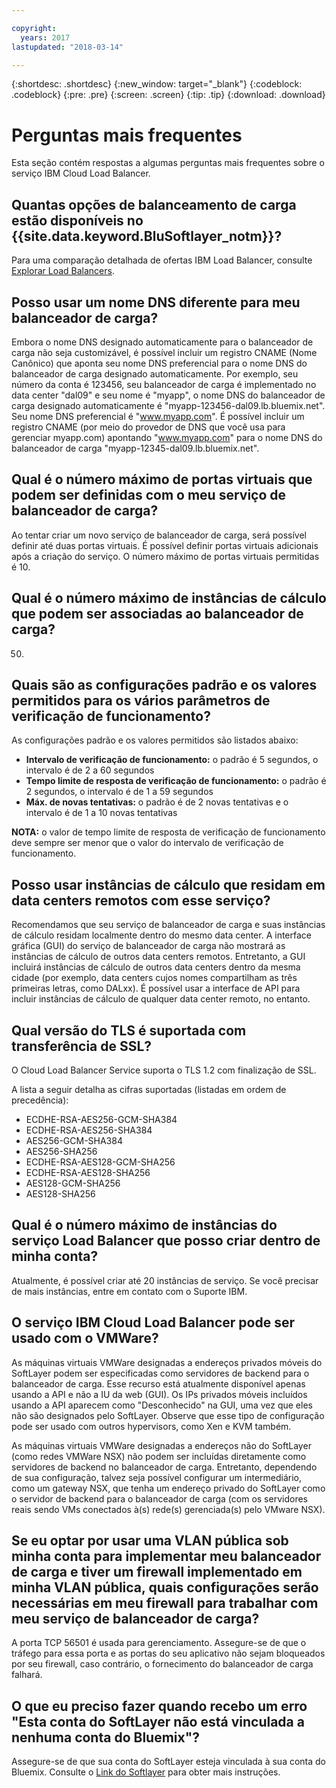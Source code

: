 ```yaml
---

copyright:
  years: 2017
lastupdated: "2018-03-14"

---
```


{:shortdesc: .shortdesc}
{:new_window: target="_blank"}
{:codeblock: .codeblock}
{:pre: .pre}
{:screen: .screen}
{:tip: .tip}
{:download: .download}

# Perguntas mais frequentes

Esta seção contém respostas a algumas perguntas mais frequentes sobre o serviço IBM Cloud Load Balancer.

## Quantas opções de balanceamento de carga estão disponíveis no {{site.data.keyword.BluSoftlayer_notm}}?

Para uma comparação detalhada de ofertas IBM Load Balancer, consulte [Explorar Load Balancers](https://dev-console.bluemix.net/docs/infrastructure/loadbalancer-service/explore-load-balancers.html#explore-load-balancers).

## Posso usar um nome DNS diferente para meu balanceador de carga?

Embora o nome DNS designado automaticamente para o balanceador de carga não seja customizável, é possível incluir um registro CNAME (Nome Canônico) que aponta seu nome DNS preferencial para o nome DNS do balanceador de carga designado automaticamente. Por exemplo, seu número da conta é 123456, seu balanceador de carga é implementado no data center "dal09" e seu nome é "myapp", o nome DNS do balanceador de carga designado automaticamente é "myapp-123456-dal09.lb.bluemix.net". Seu nome DNS preferencial é "www.myapp.com". É possível incluir um registro CNAME (por meio do provedor de DNS que você usa para gerenciar myapp.com) apontando "www.myapp.com" para o nome DNS do balanceador de carga "myapp-12345-dal09.lb.bluemix.net".

## Qual é o número máximo de portas virtuais que podem ser definidas com o meu serviço de balanceador de carga?

Ao tentar criar um novo serviço de balanceador de carga, será possível definir até duas portas virtuais. É possível definir portas virtuais adicionais após a criação do serviço. O número máximo de portas virtuais permitidas é 10. 

## Qual é o número máximo de instâncias de cálculo que podem ser associadas ao balanceador de carga?

50.

## Quais são as configurações padrão e os valores permitidos para os vários parâmetros de verificação de funcionamento?

As configurações padrão e os valores permitidos são listados abaixo:

* **Intervalo de verificação de funcionamento:** o padrão é 5 segundos, o intervalo é de 2 a 60 segundos
* **Tempo limite de resposta de verificação de funcionamento:** o padrão é 2 segundos, o intervalo é de 1 a 59 segundos
* **Máx. de novas tentativas:** o padrão é de 2 novas tentativas e o intervalo é de 1 a 10 novas tentativas

**NOTA:** o valor de tempo limite de resposta de verificação de funcionamento deve sempre ser menor que o valor do intervalo de verificação de funcionamento. 

## Posso usar instâncias de cálculo que residam em data centers remotos com esse serviço? 

Recomendamos que seu serviço de balanceador de carga e suas instâncias de cálculo residam localmente dentro do mesmo data center. A interface gráfica (GUI) do serviço de balanceador de carga não mostrará as instâncias de cálculo de outros data centers remotos. Entretanto, a GUI incluirá instâncias de cálculo de outros data centers dentro da mesma cidade (por exemplo, data centers cujos nomes compartilham as três primeiras letras, como DALxx). É possível usar a interface de API para incluir instâncias de cálculo de qualquer data center remoto, no entanto. 

## Qual versão do TLS é suportada com transferência de SSL?

O Cloud Load Balancer Service suporta o TLS 1.2 com finalização de SSL. 

A lista a seguir detalha as cifras suportadas (listadas em ordem de precedência):  

* ECDHE-RSA-AES256-GCM-SHA384
* ECDHE-RSA-AES256-SHA384
* AES256-GCM-SHA384
* AES256-SHA256
* ECDHE-RSA-AES128-GCM-SHA256
* ECDHE-RSA-AES128-SHA256
* AES128-GCM-SHA256
* AES128-SHA256

## Qual é o número máximo de instâncias do serviço Load Balancer que posso criar dentro de minha conta? 

Atualmente, é possível criar até 20 instâncias de serviço. Se você precisar de mais instâncias, entre em contato com o Suporte IBM. 

## O serviço IBM Cloud Load Balancer pode ser usado com o VMWare? 

As máquinas virtuais VMWare designadas a endereços privados móveis do SoftLayer podem ser especificadas como servidores de backend para o balanceador de carga. Esse recurso está atualmente disponível apenas usando a API e não a IU da web (GUI). Os IPs privados móveis incluídos usando a API aparecem como "Desconhecido" na GUI, uma vez que eles não são designados pelo SoftLayer. Observe que esse tipo de configuração pode ser usado com outros hypervisors, como Xen e KVM também.

As máquinas virtuais VMWare designadas a endereços não do SoftLayer (como redes VMWare NSX) não podem ser incluídas diretamente como servidores de backend no balanceador de carga. Entretanto, dependendo de sua configuração, talvez seja possível configurar um intermediário, como um gateway NSX, que tenha um endereço privado do SoftLayer como o servidor de backend para o balanceador de carga (com os servidores reais sendo VMs conectados à(s) rede(s) gerenciada(s) pelo VMware NSX).

## Se eu optar por usar uma VLAN pública sob minha conta para implementar meu balanceador de carga e tiver um firewall implementado em minha VLAN pública, quais configurações serão necessárias em meu firewall para trabalhar com meu serviço de balanceador de carga?

A porta TCP 56501 é usada para gerenciamento. Assegure-se de que o tráfego para essa porta e as portas do seu aplicativo não sejam bloqueados por seu firewall, caso contrário, o fornecimento do balanceador de carga falhará.

## O que eu preciso fazer quando recebo um erro "Esta conta do SoftLayer não está vinculada a nenhuma conta do Bluemix"?

Assegure-se de que sua conta do SoftLayer esteja vinculada à sua conta do Bluemix. Consulte o [Link do Softlayer](https://console.bluemix.net/docs/account/softlayerlink.html#switching-to-ibmid) para obter mais instruções.

